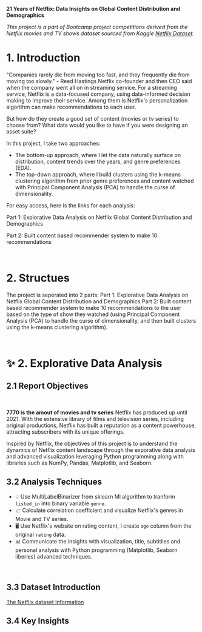 **21 Years of Netflix: Data Insights on Global Content Distribution and Demographics**

_This project is a part of Bootcamp project competitions derived from the Netflix movies and TV shows dataset sourced from Kaggle [Netflix Dataset](https://www.kaggle.com/code/ridwanadejumo/basic-data-visualization-on-the-netflix-dataset)._
<br>

# 1. Introduction

"Companies rarely die from moving too fast, and they frequently die from moving too slowly." - Reed Hastings Netflix co-founder and then CEO said when the company went all on in streaming service. For a streaming service, Netflix is a data-focused company, using data-informed decision making to improve their service. Among them is Netflix's personalization algorithm can make recommendations to each user. 

But how do they create a good set of content (movies or tv series) to choose from? What data would you like to have if you were designing an asset suite?

In this project, I take two approaches:
- The bottom-up approach, where I let the data naturally surface on distribution, content trends over the years, and genre preferences (EDA).
- The top-down approach, where I build clusters using the k-means clustering algorithm from prior genre preferences and content watched with Principal Component Analysis (PCA) to handle the curse of dimensionality.

For easy access, here is the links for each analysis:

  Part 1: Explorative Data Analysis on Netflix Global Content Distribution and Demographics

  Part 2: Built content based recommender system to make 10 recommendations
  
<br>

# 2. Structues

The project is seperated into 2 parts:
Part 1: Explorative Data Analysis on Netflix Global Content Distribution and Demographics
Part 2: Built content based recommender system to make 10 recommendations to the user based on the type of show they watched (using Principal Component Analysis (PCA) to handle the curse of dimensionality, and then built clusters using the k-means clustering algorithm).

<br>

# ✨ 2. Explorative Data Analysis 

## 2.1 Report Objectives
<br>

**7770 is the amout of movies and tv series**  Netflix has produced up until 2021. With the extensive library of films and television series, including original productions, Netflix has built a reputation as a content powerhouse, attracting subscribers with its unique offerings. 

Inspired by Netflix, the objectives of this project is to understand the dynamics of Netflix content landscape through the exporative data analysis and advanced visualization leveraging Python programming along with libraries such as NumPy, Pandas, Matplotlib, and Seaborn.

## 3.2 Analysis Techniques
  - 💡 Use MultiLabelBinarizer from sklearn Ml algorithm to tranform `listed_in` into binary variable `genre`.
  - 📈 Calculate correlation coefficient and visualize Netflix's genres in Movie and TV series.
  - 🖥️ Use Netflix's website on rating content, I create `age` column from the original `rating` data.
  - 📊 Communicate the insights with visualization, title, subtitiles and personal analysis with Python programming (Matplotlib, Seaborn liberies) advanced techniques.

<br>

## 3.3 Dataset Introduction

[The Netflix dataset Information](https://github.com/NguyenDangXuanLinh/Netflix-Data-Analysis/blob/main/Dataset_Information.md)


## 3.4 Key Insights



